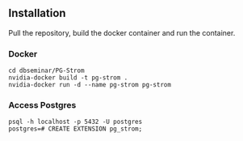 ## Installation
Pull the repository, build the docker container and run the container.

### Docker
```shell
cd dbseminar/PG-Strom
nvidia-docker build -t pg-strom .
nvidia-docker run -d --name pg-strom pg-strom
```

### Access Postgres
```shell
psql -h localhost -p 5432 -U postgres
postgres=# CREATE EXTENSION pg_strom;
```
